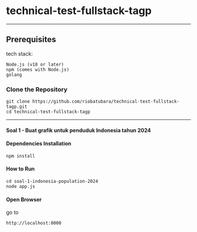# technical-test-fullstack-tagp
----

## **Prerequisites**

tech stack:
```
Node.js (v18 or later)
npm (comes with Node.js)
golang
```

### **Clone the Repository**
```
git clone https://github.com/riobatubara/technical-test-fullstack-tagp.git
cd technical-test-fullstack-tagp
```
---

#### **Soal 1 - Buat grafik untuk penduduk Indonesia tahun 2024**
#### **Dependencies Installation**
```
npm install
```

#### **How to Run**
```
cd soal-1-indonesia-population-2024
node app.js
```

#### **Open Browser**
go to
```
http://localhost:8000
```